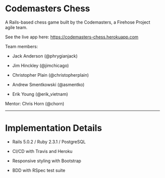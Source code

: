 # Codemasters Chess

A Rails-based chess game built by the Codemasters, a Firehose Project agile team.

See the live app here: https://codemasters-chess.herokuapp.com

Team members:

* Jack Anderson (@phrygianjack)

* Jim Hinckley (@jimchicago)

* Christopher Plain (@christopherplain)

* Andrew Smentkowski (@asmentko)

* Erik Young (@erik_vietnam)

Mentor: Chris Horn (@chorn)

---

# Implementation Details

* Rails 5.0.2 / Ruby 2.3.1 / PostgreSQL

* CI/CD with Travis and Heroku

* Responsive styling with Bootstrap

* BDD with RSpec test suite
